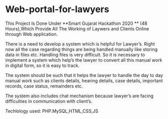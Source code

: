 # Web-portal-for-lawyers
This Project Is Done Under **Smart Gujarat Hackathon 2020 ** (48 Hours),Which Provide All The Working of Laywers and Clients Online through Web application. 

There is a need to develop a system which is helpful for Lawyer’s. Right now all the case regarding things are being handled manually like storing data in files etc. Handling files is very difficult. So it is necessary to implement a system which help’s the lawyer to convert all this manual work in digital form, so it is easy to track.

The system should be such that it helps the lawyer to handle the day to day manual work such as clients details, hearing details, case details, important records, case status, remainders etc.

The system also includes chat mechanism because lawyer’s are facing difficulties in communication with client’s.

Techlology used: PHP.MySQL,HTML,CSS,JS
